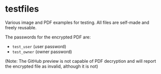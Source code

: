 # testfiles

Various image and PDF examples for testing. All files are self-made and freely reusable.

The passwords for the encrypted PDF are:
* `test_user` (user password)
* `test_owner` (owner password)

(Note: The GitHub preview is not capable of PDF decryption and will report the encrypted file as invalid, although it is not)
